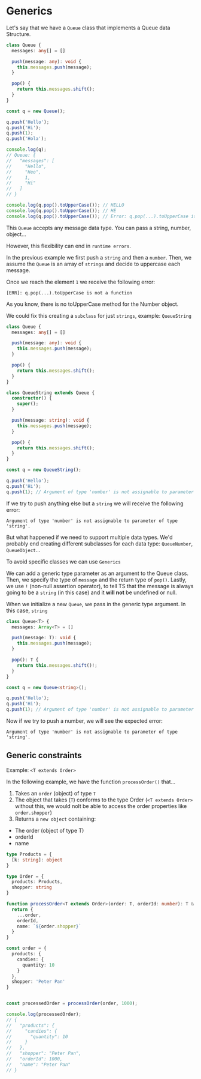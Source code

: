 # Generics

<!--
  Definition
  Why to use
-->

Let's say that we have a `Queue` class that implements a Queue data Structure.

```ts
class Queue {
  messages: any[] = []

  push(message: any): void {
    this.messages.push(message);
  }

  pop() {
    return this.messages.shift();
  }
}

const q = new Queue();

q.push('Hello');
q.push('Hi');
q.push(1);
q.push('Hola');

console.log(q);
// Queue: {
//   "messages": [
//     "Hello",
//     "Heo",
//     1,
//     "Hi"
//   ]
// } 

console.log(q.pop().toUpperCase()); // HELLO
console.log(q.pop().toUpperCase()); // HE
console.log(q.pop().toUpperCase()); // Error: q.pop(...).toUpperCase is not a function 
```

This `Queue` accepts any message data type. You can pass a string, number, object...

However, this flexibility can end in `runtime errors`.

In the previous example we first push a `string` and then a `number`.
Then, we assume the `Queue` is an array of `strings` and decide to uppercase each message. 

Once we reach the element `1` we receive the following error:

```
[ERR]: q.pop(...).toUpperCase is not a function
```

As you know, there is no toUpperCase method for the Number object.

We could fix this creating a `subclass` for just `strings`, example: `QueueString`

```ts
class Queue {
  messages: any[] = []

  push(message: any): void {
    this.messages.push(message);
  }

  pop() {
    return this.messages.shift();
  }
}

class QueueString extends Queue {
  constructor() {
    super();
  }

  push(message: string): void {
    this.messages.push(message);
  }

  pop() {
    return this.messages.shift();
  }  
}

const q = new QueueString();

q.push('Hello');
q.push('Hi');
q.push(1); // Argument of type 'number' is not assignable to parameter of type 'string'.
```

If we try to push anything else but a `string` we will receive the following error:

```
Argument of type 'number' is not assignable to parameter of type 'string'.
```

But what happened if we need to support multiple data types. We'd probably end creating different subclasses for each data type: `QueueNumber`, `QueueObject`...

To avoid specific classes we can use `Generics`

We can add a generic type parameter as an argument to the Queue class. 
Then, we specify the type of `message` and the return type of `pop()`.
Lastly, we use `!` (non-null assertion operator), to tell TS that the message is always going to be a `string` (in this case) and it **will not** be undefined or null.

When we initialize a new `Queue`, we pass in the generic type argument. In this case, `string`

```ts
class Queue<T> {
  messages: Array<T> = []

  push(message: T): void {
    this.messages.push(message);
  }

  pop(): T {
    return this.messages.shift()!;
  }
}

const q = new Queue<string>();

q.push('Hello');
q.push('Hi');
q.push(1); // Argument of type 'number' is not assignable to parameter of type 'string'.
```

Now if we try to push a number, we will see the expected error:

```
Argument of type 'number' is not assignable to parameter of type 'string'.
```

## Generic constraints

<!-- 
  TODO:
    What is?
-->

Example: `<T extends Order>`

In the following example, we have the function `processOrder()` that...
1. Takes an `order` (object) of type `T`
3. The object that takes (`T`) conforms to the type Order (`<T extends Order>` without this, we would nolt be able to access the order properties like `order.shopper`)
2. Returns a `new object` containing:
  * The order (object of type T)
  * orderId
  * name

```ts
type Products = {
  [k: string]: object
}

type Order = {
  products: Products,
  shopper: string
}

function processOrder<T extends Order>(order: T, orderId: number): T & { orderId: number } & { name: string } {
  return {
    ...order,
    orderId,
    name: `${order.shopper}`
  }
}

const order = {
  products: {
    candies: {
      quantity: 10
    }
  },
  shopper: 'Peter Pan'
}


const processedOrder = processOrder(order, 1000);

console.log(processedOrder);
// {
//   "products": {
//     "candies": {
//       "quantity": 10
//     }
//   },
//   "shopper": "Peter Pan",
//   "orderId": 1000,
//   "name": "Peter Pan"
// } 
```
